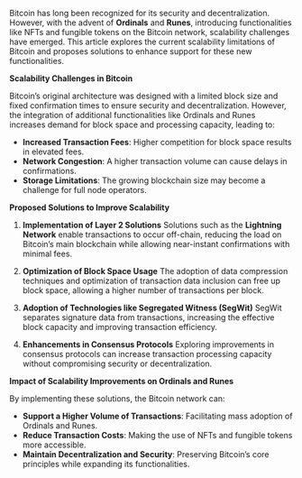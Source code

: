 Bitcoin has long been recognized for its security and decentralization. However, with the advent of **Ordinals** and **Runes**, introducing functionalities like NFTs and fungible tokens on the Bitcoin network, scalability challenges have emerged. This article explores the current scalability limitations of Bitcoin and proposes solutions to enhance support for these new functionalities.

**Scalability Challenges in Bitcoin**

Bitcoin’s original architecture was designed with a limited block size and fixed confirmation times to ensure security and decentralization. However, the integration of additional functionalities like Ordinals and Runes increases demand for block space and processing capacity, leading to:

- **Increased Transaction Fees**: Higher competition for block space results in elevated fees.
- **Network Congestion**: A higher transaction volume can cause delays in confirmations.
- **Storage Limitations**: The growing blockchain size may become a challenge for full node operators.

**Proposed Solutions to Improve Scalability**

1. **Implementation of Layer 2 Solutions**
   Solutions such as the **Lightning Network** enable transactions to occur off-chain, reducing the load on Bitcoin’s main blockchain while allowing near-instant confirmations with minimal fees.

2. **Optimization of Block Space Usage**
   The adoption of data compression techniques and optimization of transaction data inclusion can free up block space, allowing a higher number of transactions per block.

3. **Adoption of Technologies like Segregated Witness (SegWit)**
   SegWit separates signature data from transactions, increasing the effective block capacity and improving transaction efficiency.

4. **Enhancements in Consensus Protocols**
   Exploring improvements in consensus protocols can increase transaction processing capacity without compromising security or decentralization.

**Impact of Scalability Improvements on Ordinals and Runes**

By implementing these solutions, the Bitcoin network can:

- **Support a Higher Volume of Transactions**: Facilitating mass adoption of Ordinals and Runes.
- **Reduce Transaction Costs**: Making the use of NFTs and fungible tokens more accessible.
- **Maintain Decentralization and Security**: Preserving Bitcoin’s core principles while expanding its functionalities.

